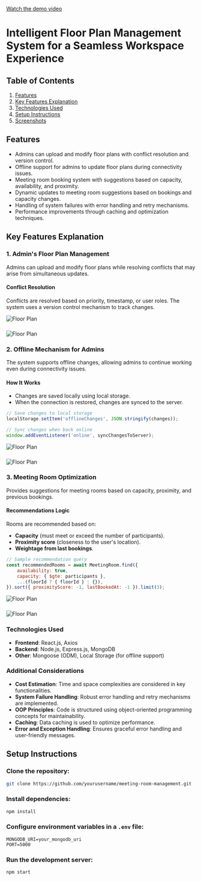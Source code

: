 [Watch the demo video](https://drive.google.com/file/d/1t1gKsP1YfveksP5VcT_-byIL9lv09Aj1/view?usp=sharing)

# Intelligent Floor Plan Management System for a Seamless Workspace Experience

## Table of Contents
1. [Features](#features)
2. [Key Features Explanation](#key-features-explanation)
3. [Technologies Used](#technologies-used)
4. [Setup Instructions](#setup-instructions)
5. [Screenshots](#screenshots)

## Features
- Admins can upload and modify floor plans with conflict resolution and version control.
- Offline support for admins to update floor plans during connectivity issues.
- Meeting room booking system with suggestions based on capacity, availability, and proximity.
- Dynamic updates to meeting room suggestions based on bookings and capacity changes.
- Handling of system failures with error handling and retry mechanisms.
- Performance improvements through caching and optimization techniques.

## Key Features Explanation

### 1. Admin's Floor Plan Management
Admins can upload and modify floor plans while resolving conflicts that may arise from simultaneous updates.

#### Conflict Resolution
Conflicts are resolved based on priority, timestamp, or user roles. The system uses a version control mechanism to track changes.

<!-- Placeholder for a screenshot -->
![Floor Plan](https://github.com/bllamond/Intelligent-floor-plan-management-system/blob/main/Screenshot%20(115).png)
###
![Floor Plan](https://github.com/bllamond/Intelligent-floor-plan-management-system/blob/main/Screenshot%20(116).png)


### 2. Offline Mechanism for Admins
The system supports offline changes, allowing admins to continue working even during connectivity issues.

#### How It Works
- Changes are saved locally using local storage.
- When the connection is restored, changes are synced to the server.

```javascript
// Save changes to local storage
localStorage.setItem('offlineChanges', JSON.stringify(changes));

// Sync changes when back online
window.addEventListener('online', syncChangesToServer);
```
<!-- Placeholder for a screenshot -->
![Floor Plan](https://github.com/bllamond/Intelligent-floor-plan-management-system/blob/main/Screenshot%20(119).png)
###
![Floor Plan](https://github.com/bllamond/Intelligent-floor-plan-management-system/blob/main/Screenshot%20(120).png)


### 3. Meeting Room Optimization
Provides suggestions for meeting rooms based on capacity, proximity, and previous bookings.

#### Recommendations Logic
Rooms are recommended based on:
- **Capacity** (must meet or exceed the number of participants).
- **Proximity score** (closeness to the user's location).
- **Weightage from last bookings**.

```javascript
// Sample recommendation query
const recommendedRooms = await MeetingRoom.find({
    availability: true,
    capacity: { $gte: participants },
    ...(floorId ? { floorId } : {}),
}).sort({ proximityScore: -1, lastBookedAt: -1 }).limit(3);
```

![Floor Plan](https://github.com/bllamond/Intelligent-floor-plan-management-system/blob/main/Screenshot%20(118).png)
###
![Floor Plan](https://github.com/bllamond/Intelligent-floor-plan-management-system/blob/main/Screenshot%20(121).png)



### Technologies Used
- **Frontend**: React.js, Axios
- **Backend**: Node.js, Express.js, MongoDB
- **Other**: Mongoose (ODM), Local Storage (for offline support)

### Additional Considerations
- **Cost Estimation**: Time and space complexities are considered in key functionalities.
- **System Failure Handling**: Robust error handling and retry mechanisms are implemented.
- **OOP Principles**: Code is structured using object-oriented programming concepts for maintainability.
- **Caching**: Data caching is used to optimize performance.
- **Error and Exception Handling**: Ensures graceful error handling and user-friendly messages.
  
## Setup Instructions

### Clone the repository:

```bash
git clone https://github.com/yourusername/meeting-room-management.git
```

### Install dependencies:

```bash
npm install
```

### Configure environment variables in a `.env` file:

```plaintext
MONGODB_URI=your_mongodb_uri
PORT=5000
```

### Run the development server:

```bash
npm start
```
